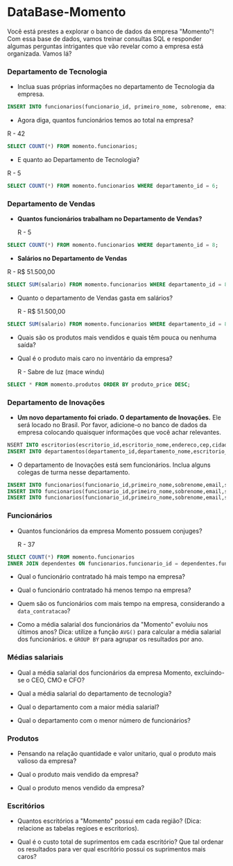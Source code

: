 # DataBase-Momento

Você está prestes a explorar o banco de dados da empresa "Momento"! Com essa base de dados, vamos treinar consultas SQL e responder algumas perguntas intrigantes que vão revelar como a empresa está organizada. Vamos lá?

### Departamento de Tecnologia 

* Inclua suas próprias informações no departamento de Tecnologia da empresa.
```sql
INSERT INTO funcionarios(funcionario_id, primeiro_nome, sobrenome, email, senha, telefone, data_contratacao, cargo_id, salario, gerente_id, departamento_id) VALUES (307, 'César', 'Oliveira', 'cesarsouz10@gmai.com', 'cesar123', '11 998745989', 2024-25-11, 14, 100.000, NULL, 6 );
```

* Agora diga, quantos funcionários temos ao total na empresa?
 
R - 42
```sql
SELECT COUNT(*) FROM momento.funcionarios;
```

* E quanto ao Departamento de Tecnologia? 

R - 5
```sql
SELECT COUNT(*) FROM momento.funcionarios WHERE departamento_id = 6;
```

### Departamento de Vendas 

* **Quantos funcionários trabalham no Departamento de Vendas?**
 
  R - 5
 ```sql
SELECT COUNT(*) FROM momento.funcionarios WHERE departamento_id = 8;
```

* **Salários no Departamento de Vendas**
 
 R - R$ 51.500,00
```sql
SELECT SUM(salario) FROM momento.funcionarios WHERE departamento_id = 8;
```

* Quanto o departamento de Vendas gasta em salários?

  R - R$ 51.500,00
```sql
SELECT SUM(salario) FROM momento.funcionarios WHERE departamento_id = 8;
```

* Quais são os produtos mais vendidos e quais têm pouca ou nenhuma saída?

* Qual é o produto mais caro no inventário da empresa?

  R - Sabre de luz (mace windu)
```sql
SELECT * FROM momento.produtos ORDER BY produto_price DESC;
```

### Departamento de Inovações 

* **Um novo departamento foi criado. O departamento de Inovações.** 
Ele será locado no Brasil. Por favor, adicione-o no banco de dados da empresa colocando quaisquer informações que você achar relevantes.
```sql
NSERT INTO escritorios(escritorio_id,escritorio_nome,endereco,cep,cidade,estado_provincia,pais_id) VALUES (2990,"Estúdio de Inovação",'Itaim Paulista','081328567','São Paulo','São Paulo','BR');
INSERT INTO departamentos(departamento_id,departamento_nome,escritorio_id) VALUES (22,'Inovação',2990);
```

* O departamento de Inovações está sem funcionários. Inclua alguns colegas de turma nesse departamento.
```sql
INSERT INTO funcionarios(funcionario_id,primeiro_nome,sobrenome,email,senha,telefone,data_contratacao,cargo_id,salario,gerente_id,departamento_id) VALUES (270,'Rogerio','Gonzaga','rogeringamer@gmail.com','rog3ri0#','11 998764524','2024-11-30',20,3.000,NULL,22);
INSERT INTO funcionarios(funcionario_id,primeiro_nome,sobrenome,email,senha,telefone,data_contratacao,cargo_id,salario,gerente_id,departamento_id) VALUES (271,'Roberto','William','roobertson9gmail.com','roBert$0n','11 998061554','2024-11-30',20,3.000,NULL,22);
INSERT INTO funcionarios(funcionario_id,primeiro_nome,sobrenome,email,senha,telefone,data_contratacao,cargo_id,salario,gerente_id,departamento_id) VALUES (272,'Jefferson','Mendez','jeffer$on9@gmail.com','Jef78#','11 997064554','2024-11-30',20,3.000,NULL,22);
```

### Funcionários

* Quantos funcionários da empresa Momento possuem conjuges?
 
  R - 37
```sql
SELECT COUNT(*) FROM momento.funcionarios
INNER JOIN dependentes ON funcionarios.funcionario_id = dependentes.funcionario_id
```

* Qual o funcionário contratado há mais tempo na empresa?

* Qual o funcionário contratado há menos tempo na empresa?

* Quem são os funcionários com mais tempo na empresa, considerando a `data_contratacao`?

* Como a média salarial dos funcionários da "Momento" evoluiu nos últimos anos?
Dica: utilize a função `AVG()` para calcular a média salarial dos funcionários. e `GROUP BY` para agrupar os resultados por ano.

### Médias salariais

* Qual a média salarial dos funcionários da empresa Momento, excluindo-se o CEO, CMO e CFO?

* Qual a média salarial do departamento de tecnologia? 

* Qual o departamento com a maior média salarial?

* Qual o departamento com o menor número de funcionários?

### Produtos

* Pensando na relação quantidade e valor unitario, qual o produto mais valioso da empresa?

* Qual o produto mais vendido da empresa?

* Qual o produto menos vendido da empresa?

### Escritórios

* Quantos escritórios a "Momento" possui em cada região? (Dica: relacione as tabelas regioes e escritorios).

* Qual é o custo total de suprimentos em cada escritório? Que tal ordenar os resultados para ver qual escritório possui os suprimentos mais caros?
